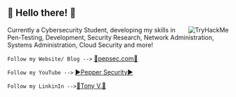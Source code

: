 ## 🐧 Hello there! 🐧


<img src="https://tryhackme-badges.s3.amazonaws.com/peppersroni.png" align=right alt="TryHackMe">


 Currently a Cybersecurity Student, developing my skills in Pen-Testing, Development, Security Research, Network Administration, Systems Administration, Cloud Security and more! 
 
 ```Follow my Website/ Blog -->``` [📝pepsec.com📝](https://pepsec.com)
 
 ```Follow my YouTube -->``` [▶️Pepper Security▶️](https://youtube.com/@peppersecurity)

 ```Follow my LinkinIn -->```[🔗Tony V.🔗](https://www.linkedin.com/in/tonyveltri/)
